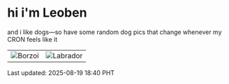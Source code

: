 # hi i'm Leoben

and i like dogs—so have some random dog pics that change whenever my CRON feels like it

|  |  |
|--------|----------|
| ![Borzoi](https://random-dog-vercel.vercel.app/api/random-borzoi?v=1755600042) | ![Labrador](https://random-dog-vercel.vercel.app/api/random-labrador?v=1755600042) |

Last updated: 2025-08-19 18:40 PHT
